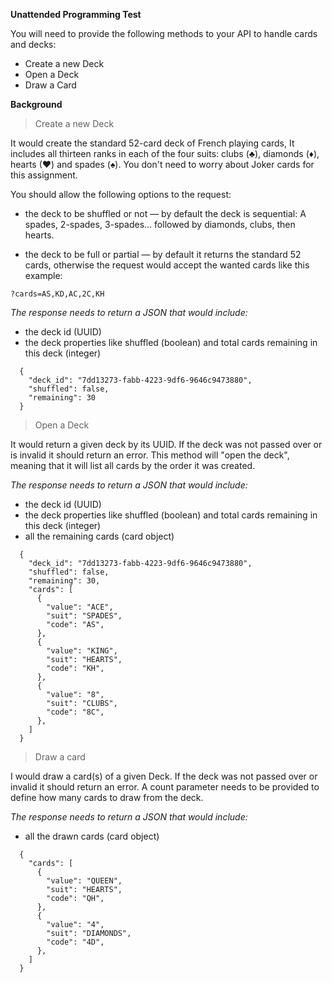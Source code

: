 **Unattended Programming Test**

You will need to provide the following methods to your API to handle cards
and decks:

- Create a new Deck
- Open a Deck
- Draw a Card

**Background** 

> Create a new Deck

It would create the standard 52-card deck of French playing cards, It includes
all thirteen ranks in each of the four suits: clubs (♣), diamonds (♦), hearts (♥)
and spades (♠). You don't need to worry about Joker cards for this
assignment.

You should allow the following options to the request:

- the deck to be shuffled or not — by default the deck is sequential: A
  spades, 2-spades, 3-spades... followed by diamonds, clubs, then hearts.

- the deck to be full or partial — by default it returns the standard 52
cards, otherwise the request would accept the wanted cards like this example:

`?cards=AS,KD,AC,2C,KH`

_The response needs to return a JSON that would include:_

- the deck id (UUID)
- the deck properties like shuffled (boolean) and total cards remaining in this deck (integer)

```
  {
    "deck_id": "7dd13273-fabb-4223-9df6-9646c9473880",
    "shuffled": false,
    "remaining": 30
  }
```

> Open a Deck

It would return a given deck by its UUID. If the deck was not passed over or is
invalid it should return an error. This method will "open the deck", meaning that
it will list all cards by the order it was created.

_The response needs to return a JSON that would include:_

- the deck id (UUID)
- the deck properties like shuffled (boolean) and total cards remaining in this deck (integer)
- all the remaining cards (card object)

```
  {
    "deck_id": "7dd13273-fabb-4223-9df6-9646c9473880",
    "shuffled": false,
    "remaining": 30,
    "cards": [
      {
        "value": "ACE",
        "suit": "SPADES",
        "code": "AS",
      },
      {
        "value": "KING",
        "suit": "HEARTS",
        "code": "KH",
      },
      {
        "value": "8",
        "suit": "CLUBS",
        "code": "8C",
      },
    ]
  }
```

> Draw a card

I would draw a card(s) of a given Deck. If the deck was not passed over or
invalid it should return an error. A count parameter needs to be provided to
define how many cards to draw from the deck.

_The response needs to return a JSON that would include:_

- all the drawn cards (card object)

```
  {
    "cards": [
      {
        "value": "QUEEN",
        "suit": "HEARTS",
        "code": "QH",
      },
      {
        "value": "4",
        "suit": "DIAMONDS",
        "code": "4D",
      },
    ] 
  }
```